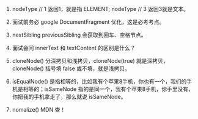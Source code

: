 1. nodeType // 1  返回1，就是指 ELEMENT; nodeType // 3  返回3就是文本。

2. 面试前务必 google DocumentFragment 优化，这是必考考点。

3. nextSibling previousSibling 会获取到回车、空格节点。

4. 面试会问 innerText 和 textContent 的区别是什么？

5. cloneNode()  分深拷贝和浅拷贝，cloneNode(true) 就是深拷贝，cloneNode() 括号填 false 或不填，就是浅拷贝。

6. isEqualNode() 是指相等的，比如我有个苹果8手机，你也有一个，我们的手机是相等的；isSameNode 指的是同一个，我有个苹果8手机，你手里没有，你把我的手机拿走了，那么就说 isSameNode。

7. nomalize() MDN 查！